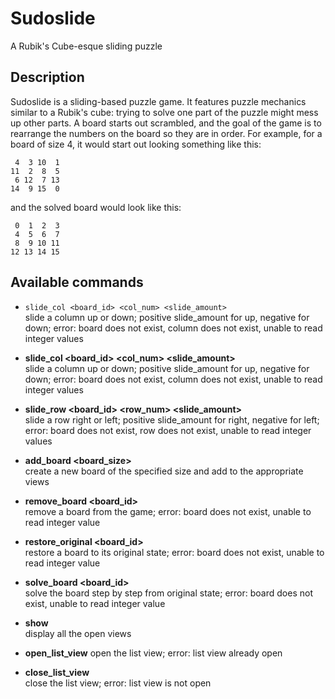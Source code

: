 Sudoslide
===============================

A Rubik's Cube-esque sliding puzzle

Description
-------------------------------
Sudoslide is a sliding-based puzzle game. It features puzzle mechanics similar
to a Rubik's cube: trying to solve one part of the puzzle might mess up other
parts. A board starts out scrambled, and the goal of the game is to rearrange 
the numbers on the board so they are in order. For example, 
for a board of size 4, it would start out looking something like this:  

     4  3 10  1  
    11  2  8  5  
     6 12  7 13  
    14  9 15  0  

and the solved board would look like this:  

     0  1  2  3  
     4  5  6  7  
     8  9 10 11  
    12 13 14 15  

Available commands
-------------------------------
- ```slide_col <board_id> <col_num> <slide_amount>```  
	slide a column up or 
  down; positive slide_amount for up, negative for down; error: board does not 
  exist, column does not exist, unable to read integer values

+ **slide_col \<board_id\> \<col_num\> \<slide_amount\>**  
     slide a column up or 
     down; positive slide_amount for up, negative for down; error: board does not 
     exist, column does not exist, unable to read integer values  

+ **slide\_row \<board\_id\> \<row\_num\> \<slide\_amount\>**  
     slide a row right or 
     left; positive slide_amount for right, negative for left; error: board does not 
     exist, row does not exist, unable to read integer values  

+ **add\_board \<board\_size\>**  
     create a new board of the specified size 
     and add to the appropriate views  

+ **remove\_board \<board\_id\>**  
     remove a board from the game; error: board does
     not exist, unable to read integer value  

+ **restore\_original \<board\_id\>**  
     restore a board to its original state;
     error: board does not exist, unable to read integer value  

+ **solve\_board \<board\_id\>**  
     solve the board step by step from original state;
     error: board does not exist, unable to read integer value  

+ **show**  
     display all the open views  

+ **open\_list\_view** 
     open the list view; error: list view already open  

+ **close\_list\_view**  
     close the list view; error: list view is not open  
